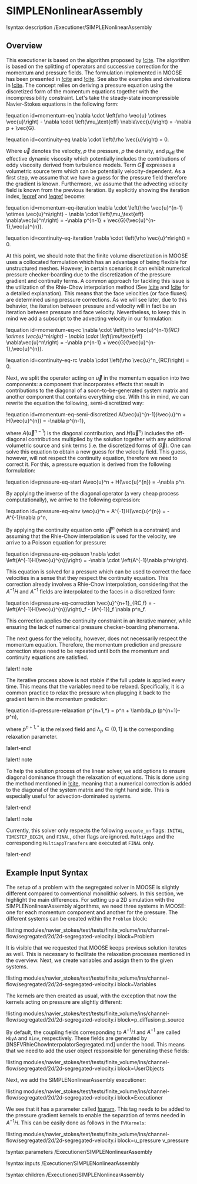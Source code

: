 # SIMPLENonlinearAssembly

!syntax description /Executioner/SIMPLENonlinearAssembly

## Overview

This executioner is based on the algorithm proposed by [!cite](patankar1983calculation). The algorithm
is based on the splitting of operators and successive correction for the momentum and pressure fields.
The formulation implemented in MOOSE has been presented in [!cite](jasak1996error) and [!cite](juretic2005error).
See also the examples and derivations in [!cite](moukalled2016finite).
The concept relies on deriving a pressure equation using the discretized form of the momentum
equations together with the incompressibility constraint. Let's take the steady-state incompressible Navier-Stokes equations
in the following form:

!equation id=momentum-eq
\nabla \cdot \left(\rho \vec{u} \otimes \vec{u}\right) - \nabla \cdot \left(\mu_\text{eff} \nabla\vec{u}\right) = -\nabla p + \vec{G}.

!equation id=continuity-eq
\nabla \cdot \left(\rho \vec{u}\right) = 0.

Where $\vec{u}$ denotes the velocity, $p$ the pressure, $\rho$ the density, and $\mu_\text{eff}$ the effective dynamic viscosity
which potentially includes the contributions of eddy viscosity derived from turbulence models.
Term $\vec{G}$ expresses a volumetric source term which can be potentially velocity-dependent.
As a first step, we assume that we have a guess for the pressure field therefore the gradient is known. Furthermore, we assume that
the advecting velocity field is known from the previous iteration. By explicitly showing the iteration index,
[!eqref](momentum-eq) and [!eqref](continuity-eq) become:

!equation id=momentum-eq-iteration
\nabla \cdot \left(\rho \vec{u}^{n-1} \otimes \vec{u}^n\right) - \nabla \cdot \left(\mu_\text{eff} \nabla\vec{u}^n\right) = -\nabla p^{n-1} + \vec{G}(\vec{u}^{n-1},\vec{u}^{n}).

!equation id=continuity-eq-iteration
\nabla \cdot \left(\rho \vec{u}^n\right) = 0.

At this point, we should note that the finite volume discretization in MOOSE uses a collocated formulation which has an advantage
of being flexible for unstructured meshes. However, in certain scenarios it can exhibit numerical pressure checker-boarding
due to the discretization of the pressure gradient and continuity terms. A common approach for tackling this issue is the
utilization of the Rhie-Chow interpolation method (See [!cite](rhie1983numerical) and [!cite](moukalled2016finite) for a detailed
explanation). This means that the face velocities (or face fluxes) are determined using pressure corrections. As we will see
later, due to this behavior, the iteration between pressure and velocity will in fact be an iteration between
pressure and face velocity. Nevertheless, to keep this in mind we add a subscript to the advecting velocity in our formulation:

!equation id=momentum-eq-rc
\nabla \cdot \left(\rho \vec{u}^{n-1}_{RC} \otimes \vec{u}^n\right) - \nabla \cdot \left(\mu_\text{eff} \nabla\vec{u}^n\right) = -\nabla p^{n-1} + \vec{G}(\vec{u}^{n-1},\vec{u}^{n}).

!equation id=continuity-eq-rc
\nabla \cdot \left(\rho \vec{u}^n_{RC}\right) = 0.

Next, we split the operator acting on $\vec{u}$ in the momentum equation into two components: a component that incorporates effects
that result in contributions to the diagonal of a soon-to-be-generated system matrix and another component that contains
everything else. With this in mind, we can rewrite the equation the following, semi-discretized way:

!equation id=momentum-eq-semi-discretized
A(\vec{u}^{n-1})\vec{u}^n + H(\vec{u}^{n}) = -\nabla p^{n-1},

where $A(\vec{u}^{n-1})$ is the diagonal contribution, and $H(\vec{u}^{n})$ includes the off-diagonal contributions
multiplied by the solution together with any additional volumetric source and sink terms (i.e. the discretized forms of $\vec{G}$).
One can solve this equation to obtain a new guess for the velocity field. This guess, however, will not respect the
continuity equation, therefore we need to correct it. For this, a pressure equation is derived from the following formulation:

!equation id=pressure-eq-start
A\vec{u}^n + H(\vec{u}^{n}) = -\nabla p^n.

By applying the inverse of the diagonal operator (a very cheap process computationally), we arrive to the following expression:

!equation id=pressure-eq-ainv
\vec{u}^n + A^{-1}H(\vec{u}^{n}) = -A^{-1}\nabla p^n,

By applying the continuity equation onto $\vec{u}^n$ (which is a constraint) and assuming that the Rhie-Chow
interpolation is used for the velocity, we arrive to a Poisson equation for pressure:

!equation id=pressure-eq-poisson
\nabla \cdot \left(A^{-1}H(\vec{u}^{n})\right) = -\nabla \cdot \left(A^{-1}\nabla p^n\right).

This equation is solved for a pressure which can be used to correct the face velocities in a sense that they
respect the continuity equation. This correction already involves a Rhie-Chow interpolation, considering that
the $A^{-1}H$ and $A^{-1}$ fields are interpolated to the faces in a discretized form:

!equation id=pressure-eq-correction
\vec{u}^{n+1}_{RC,f} = - \left(A^{-1}H(\vec{u}^{n})\right)_f - (A^{-1})_f \nabla p^n_f.

This correction applies the continuity constraint in an iterative manner, while ensuring the lack of
numerical pressure checker-boarding phenomena.

The next guess for the velocity, however, does not necessarily respect the momentum equation. Therefore,
the momentum prediction and pressure correction steps need to be repeated until both the momentum and
continuity equations are satisfied.

!alert! note

The iterative process above is not stable if the full update is applied every time. This means that the
variables need to be relaxed. Specifically, it is a common practice to relax the pressure when plugging it
back to the gradient term in the momentum predictor:

!equation id=pressure-relaxation
p^{n+1,*} = p^n + \lambda_p (p^{n+1}-p^n),

where $p^{n+1,*}$ is the relaxed field and $\lambda_p \in (0,1]$ is the corresponding relaxation parameter.

!alert-end!

!alert! note

To help the solution process of the linear solver, we add options to ensure diagonal dominance through
the relaxation of equations. This is done using the method mentioned in [!cite](juretic2005error), meaning that
a numerical correction is added to the diagonal of the system matrix and the right hand side. This is
especially useful for advection-dominated systems.

!alert-end!

!alert! note

Currently, this solver only respects the following `execute_on` flags: `INITAL`, `TIMESTEP_BEGIN`, and `FINAL`, other flags are ignored. `MultiApps` and the corresponding `MultiappTransfers` are executed at `FINAL` only.

!alert-end!

## Example Input Syntax

The setup of a problem with the segregated solver in MOOSE is slightly different compared to
conventional monolithic solvers. In this section, we highlight the main differences.
For setting up a 2D simulation with the SIMPLENonlinearAssembly algorithms, we need three systems in MOOSE:
one for each momentum component and another for the pressure. The different systems
can be created within the `Problem` block:

!listing modules/navier_stokes/test/tests/finite_volume/ins/channel-flow/segregated/2d/2d-segregated-velocity.i block=Problem

It is visible that we requested that MOOSE keeps previous solution iterates as well. This is necessary to
facilitate the relaxation processes mentioned in the overview. Next, we create variables and assign them to the
given systems.

!listing modules/navier_stokes/test/tests/finite_volume/ins/channel-flow/segregated/2d/2d-segregated-velocity.i block=Variables

The kernels are then created as usual, with the exception that now the kernels acting on pressure are
slightly different:

!listing modules/navier_stokes/test/tests/finite_volume/ins/channel-flow/segregated/2d/2d-segregated-velocity.i block=p_diffusion p_source

By default, the coupling fields corresponding to $A^{-1}H$ and $A^{-1}$ are called `HbyA` and `Ainv`, respectively. These
fields are generated by [INSFVRhieChowInterpolatorSegregated.md] under the hood. This means that we need to add the
user object responsible for generating these fields:

!listing modules/navier_stokes/test/tests/finite_volume/ins/channel-flow/segregated/2d/2d-segregated-velocity.i block=UserObjects

Next, we add the SIMPLENonlinearAssembly executioner:

!listing modules/navier_stokes/test/tests/finite_volume/ins/channel-flow/segregated/2d/2d-segregated-velocity.i block=Executioner

We see that it has a parameter called [!param](/Executioner/SIMPLENonlinearAssembly/pressure_gradient_tag). This tag needs to be added to the
pressure gradient kernels to enable the separation of terms needed in $A^{-1}H$. This can be easily done as follows in the `FVKernels`:

!listing modules/navier_stokes/test/tests/finite_volume/ins/channel-flow/segregated/2d/2d-segregated-velocity.i block=u_pressure v_pressure


!syntax parameters /Executioner/SIMPLENonlinearAssembly

!syntax inputs /Executioner/SIMPLENonlinearAssembly

!syntax children /Executioner/SIMPLENonlinearAssembly
